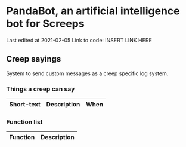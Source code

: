 # PandaBot, an artificial intelligence bot for Screeps

Last edited at 2021-02-05
Link to code: INSERT LINK HERE

## Creep sayings

System to send custom messages as a creep specific log system.

### Things a creep can say

| Short-text    | Description                | When    |
|---------------|:--------------------------:|---------|

### Function list

| Function      | Description                |
|---------------|:--------------------------:|
